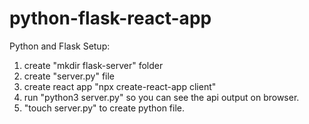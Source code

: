 # python-flask-react-app

Python and Flask Setup:

1. create "mkdir flask-server" folder
2. create "server.py" file
3. create react app "npx create-react-app client"
4. run "python3 server.py" so you can see the api output on browser.
5. "touch server.py" to create python file.
